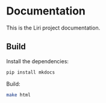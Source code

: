 # Documentation

This is the Liri project documentation.

## Build

Install the dependencies:

```sh
pip install mkdocs
```

Build:

```sh
make html
```
